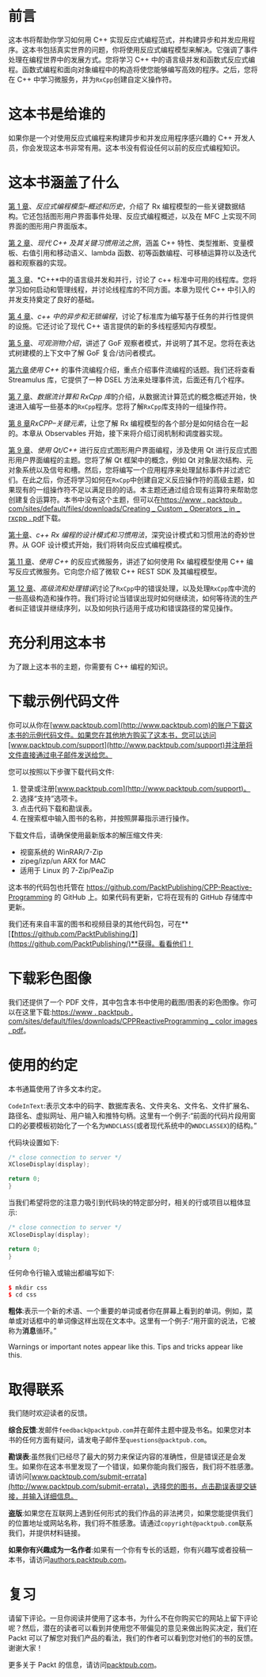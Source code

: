 # 前言

这本书将帮助你学习如何用 C++ 实现反应式编程范式，并构建异步和并发应用程序。这本书包括真实世界的问题，你将使用反应式编程模型来解决。它强调了事件处理在编程世界中的发展方式。您将学习 C++ 中的语言级并发和函数式反应式编程。函数式编程和面向对象编程中的构造将使您能够编写高效的程序。之后，您将在 C++ 中学习微服务，并为`RxCpp`创建自定义操作符。

# 这本书是给谁的

如果你是一个对使用反应式编程来构建异步和并发应用程序感兴趣的 C++ 开发人员，你会发现这本书非常有用。这本书没有假设任何以前的反应式编程知识。

# 这本书涵盖了什么

[第 1 章](01.html#J2B80-51c8384cc2cb48e691b461190723b468)、*反应式编程模型–概述和历史*，介绍了 Rx 编程模型的一些关键数据结构。它还包括图形用户界面事件处理、反应式编程概述，以及在 MFC 上实现不同界面的图形用户界面版本。

[第 2 章](02.html#12AK80-51c8384cc2cb48e691b461190723b468)、*现代 C++ 及其关键习惯用法之旅*，涵盖 C++ 特性、类型推断、变量模板、右值引用和移动语义、lambda 函数、初等函数编程、可移植运算符以及迭代器和观察器的实现。

[第 3 章](03.html#1O8H60-51c8384cc2cb48e691b461190723b468)、*C++*中的语言级并发和并行，讨论了 c++ 标准中可用的线程库。您将学习如何启动和管理线程，并讨论线程库的不同方面。本章为现代 C++ 中引入的并发支持奠定了良好的基础。

[第 4 章](04.html#27GQ60-51c8384cc2cb48e691b461190723b468)、*c++ 中的异步和无锁编程*，讨论了标准库为编写基于任务的并行性提供的设施。它还讨论了现代 C++ 语言提供的新的多线程感知内存模型。

[第 5 章](05.html#2RHM00-51c8384cc2cb48e691b461190723b468)、*可观测物介绍*，讲述了 GoF 观察者模式，并说明了其不足。您将在表达式树建模的上下文中了解 GoF 复合/访问者模式。

[第六章](06.html#352RK0-51c8384cc2cb48e691b461190723b468)*使用 C++* 的事件流编程介绍，重点介绍事件流编程的话题。我们还将查看 Streamulus 库，它提供了一种 DSEL 方法来处理事件流，后面还有几个程序。

[第 7 章](07.html#3M85O0-51c8384cc2cb48e691b461190723b468)、*数据流计算和 RxCpp 库*的介绍，从数据流计算范式的概念概述开始，快速进入编写一些基本的`RxCpp`程序。您将了解`RxCpp`库支持的一组操作符。

[第 8 章](08.html#49AH00-51c8384cc2cb48e691b461190723b468)*RxCPP–关键元素*，让您了解 Rx 编程模型的各个部分是如何结合在一起的。本章从 Observables 开始，接下来将介绍订阅机制和调度器实现。

[第 9 章](09.html#4U9TC0-51c8384cc2cb48e691b461190723b468)、*使用 Qt/C++* 进行反应式图形用户界面编程，涉及使用 Qt 进行反应式图形用户界面编程的主题。您将了解 Qt 框架中的概念，例如 Qt 对象层次结构、元对象系统以及信号和槽。然后，您将编写一个应用程序来处理鼠标事件并过滤它们。在此之后，你还将学习如何在`RxCpp`中创建自定义反应操作符的高级主题，如果现有的一组操作符不足以满足目的的话。本主题还通过组合现有运算符来帮助您创建复合运算符。本书中没有这个主题，但可以在[https://www . packtpub . com/sites/default/files/downloads/Creating _ Custom _ Operators _ in _ rxcpp . pdf](https://www.packtpub.com/sites/default/files/downloads/Creating_Custom_Operators_in_RxCpp.pdf)下载。

[第十章](10.html#5GDO20-51c8384cc2cb48e691b461190723b468)、*c++ Rx 编程的设计模式和习惯用法*，深究设计模式和习惯用法的奇妙世界。从 GOF 设计模式开始，我们将转向反应式编程模式。

[第 11 章](11.html#5TOVU0-51c8384cc2cb48e691b461190723b468)、*使用 C++* 的反应式微服务，讲述了如何使用 Rx 编程模型使用 C++ 编写反应式微服务。它向您介绍了微软 C++ REST SDK 及其编程模型。

[第 12 章](12.html#6FSQK0-51c8384cc2cb48e691b461190723b468)、*高级流和处理错误*讨论了`RxCpp`中的错误处理，以及处理`RxCpp`库中流的一些高级构造和操作符。我们将讨论当错误出现时如何继续流，如何等待流的生产者纠正错误并继续序列，以及如何执行适用于成功和错误路径的常见操作。

# 充分利用这本书

为了跟上这本书的主题，你需要有 C++ 编程的知识。

# 下载示例代码文件

你可以从你在[www.packtpub.com](http://www.packtpub.com)的账户下载这本书的示例代码文件。如果您在其他地方购买了这本书，您可以访问[www.packtpub.com/support](http://www.packtpub.com/support)并注册将文件直接通过电子邮件发送给您。

您可以按照以下步骤下载代码文件:

1.  登录或注册[www.packtpub.com](http://www.packtpub.com/support)。
2.  选择“支持”选项卡。
3.  点击代码下载和勘误表。
4.  在搜索框中输入图书的名称，并按照屏幕指示进行操作。

下载文件后，请确保使用最新版本的解压缩文件夹:

*   视窗系统的 WinRAR/7-Zip
*   zipeg/izp/un ARX for MAC
*   适用于 Linux 的 7-Zip/PeaZip

这本书的代码包也托管在 https://github.com/PacktPublishing/CPP-Reactive-Programming 的 GitHub 上。如果代码有更新，它将在现有的 GitHub 存储库中更新。

我们还有来自丰富的图书和视频目录的其他代码包，可在**[【https://github.com/PacktPublishing/】](https://github.com/PacktPublishing/)**获得。看看他们！

# 下载彩色图像

我们还提供了一个 PDF 文件，其中包含本书中使用的截图/图表的彩色图像。你可以在这里下载:[https://www . packtpub . com/sites/default/files/downloads/CPPReactiveProgramming _ color images . pdf](https://www.packtpub.com/sites/default/files/downloads/CPPReactiveProgramming_ColorImages.pdf)。

# 使用的约定

本书通篇使用了许多文本约定。

`CodeInText`:表示文本中的码字、数据库表名、文件夹名、文件名、文件扩展名、路径名、虚拟网址、用户输入和推特句柄。这里有一个例子:“前面的代码片段用窗口的必要模板初始化了一个名为`WNDCLASS`(或者现代系统中的`WNDCLASSEX`)的结构。”

代码块设置如下:

```cpp
/* close connection to server */
XCloseDisplay(display);

return 0;
}
```

当我们希望将您的注意力吸引到代码块的特定部分时，相关的行或项目以粗体显示:

```cpp
/* close connection to server */
XCloseDisplay(display);

return 0;
}
```

任何命令行输入或输出都编写如下:

```cpp
$ mkdir css
$ cd css
```

**粗体**:表示一个新的术语、一个重要的单词或者你在屏幕上看到的单词。例如，菜单或对话框中的单词像这样出现在文本中。这里有一个例子:“用开窗的说法，它被称为**消息**循环。”

Warnings or important notes appear like this. Tips and tricks appear like this.

# 取得联系

我们随时欢迎读者的反馈。

**综合反馈**:发邮件`feedback@packtpub.com`并在邮件主题中提及书名。如果您对本书的任何方面有疑问，请发电子邮件至`questions@packtpub.com`。

**勘误表**:虽然我们已经尽了最大的努力来保证内容的准确性，但是错误还是会发生。如果你在这本书里发现了一个错误，如果你能向我们报告，我们将不胜感激。请访问[www.packtpub.com/submit-errata](http://www.packtpub.com/submit-errata)，选择您的图书，点击勘误表提交链接，并输入详细信息。

**盗版**:如果您在互联网上遇到任何形式的我们作品的非法拷贝，如果您能提供我们的位置地址或网站名称，我们将不胜感激。请通过`copyright@packtpub.com`联系我们，并提供材料链接。

**如果你有兴趣成为一名作者**:如果有一个你有专长的话题，你有兴趣写或者投稿一本书，请访问[authors.packtpub.com](http://authors.packtpub.com/)。

# 复习

请留下评论。一旦你阅读并使用了这本书，为什么不在你购买它的网站上留下评论呢？然后，潜在的读者可以看到并使用您不带偏见的意见来做出购买决定，我们在 Packt 可以了解您对我们产品的看法，我们的作者可以看到您对他们的书的反馈。谢谢大家！

更多关于 Packt 的信息，请访问[packtpub.com](https://www.packtpub.com/)。